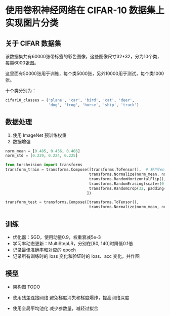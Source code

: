 # 使用卷积神经网络在 CIFAR-10 数据集上实现图片分类

## 关于 CIFAR 数据集

该数据集共有60000张带标签的彩色图像，这些图像尺寸32*32，分为10个类，每类6000张图。

这里面有50000张用于训练，每个类5000张，另外10000用于测试，每个类1000张。

十个类分别为：
```python
cifar10_classes = ('plane', 'car', 'bird', 'cat', 'deer',
                   'dog', 'frog', 'horse', 'ship', 'truck')
```

## 数据处理

1. 使用 ImageNet 预训练权重
2. 数据增强

```python
norm_mean = [0.485, 0.456, 0.406]
norm_std = [0.229, 0.224, 0.225]

from torchvision import transforms
transform_train = transforms.Compose([transforms.ToTensor(),  # 转为Tensor
                                     transforms.Normalize(norm_mean, norm_std),  # 归一化到[-1,1]
                                     transforms.RandomHorizontalFlip(),  # 随机水平镜像
                                     transforms.RandomErasing(scale=(0.04, 0.2), ratio=(0.5, 2)),  # 随机遮挡
                                     transforms.RandomCrop(32, padding=4)  # 随机中心裁剪
                                    ])

transform_test = transforms.Compose([transforms.ToTensor(),
                                     transforms.Normalize(norm_mean, norm_std)])
```

## 训练

- 优化器：SGD，使用动量0.9，权重衰减5e-3
- 学习率动态更新：MultiStepLR，分别在[80, 140]时降低0.1倍
- 记录最佳准确率和对应的 epoch
- 记录所有训练时的 loss 变化和验证时的 loss、acc 变化，并作图

## 模型

- 架构图
TODO

- 使用残差连接网络
避免梯度消失和梯度爆炸，提高网络深度

- 使用全局平均池化
减少参数量，减轻过拟合